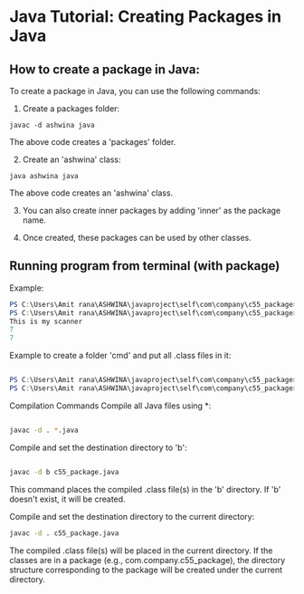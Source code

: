 
# Java Tutorial: Creating Packages in Java

## How to create a package in Java:

To create a package in Java, you can use the following commands:

1. Create a packages folder:
```terminal
javac -d ashwina java
```
The above code creates a 'packages' folder.

2. Create an 'ashwina' class:
```terminal
java ashwina java
```
The above code creates an 'ashwina' class.

3. You can also create inner packages by adding 'inner' as the package name.

4. Once created, these packages can be used by other classes.

## Running program from terminal (with package)

Example:
```powershell
PS C:\Users\Amit rana\ASHWINA\javaproject\self\com\company\c55_package> javac -d . c55_package.java
PS C:\Users\Amit rana\ASHWINA\javaproject\self\com\company\c55_package> java .\c55_package.java
This is my scanner
7
7
```
Example to create a folder 'cmd' and put all .class files in it:

```powershell

PS C:\Users\Amit rana\ASHWINA\javaproject\self\com\company\c55_package> javac -d cmd c55_package.java
PS C:\Users\Amit rana\ASHWINA\javaproject\self\com\company\c55_package> java c55_package.java
```
Compilation Commands
Compile all Java files using *:

```bash

javac -d . *.java
```
Compile and set the destination directory to 'b':

```bash

javac -d b c55_package.java
```
This command places the compiled .class file(s) in the 'b' directory. If 'b' doesn't exist, it will be created.

Compile and set the destination directory to the current directory:

```bash
javac -d . c55_package.java
```
The compiled .class file(s) will be placed in the current directory. If the classes are in a package (e.g., com.company.c55_package), the directory structure corresponding to the package will be created under the current directory.